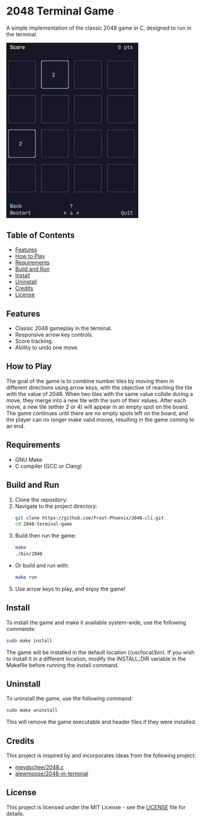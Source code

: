# 2048 Terminal Game

A simple implementation of the classic 2048 game in C, designed to run in the terminal.

<img src=".github/assets/gameplay.gif" width="350" alt="Gameplay Gif">

## Table of Contents

- [Features](#features)
- [How to Play](#how-to-play)
- [Requirements](#requirements)
- [Build and Run](#build-and-run)
- [Install](#install)
- [Uninstall](#uninstall)
- [Credits](#credits)
- [License](#license)

## Features

- Classic 2048 gameplay in the terminal.
- Responsive arrow key controls.
- Score tracking.
- Ability to undo one move.

## How to Play

The goal of the game is to combine number tiles by moving them in different directions using arrow keys, with the objective of reaching the tile with the value of 2048. When two tiles with the same value collide during a move, they merge into a new tile with the sum of their values. After each move, a new tile (either 2 or 4) will appear in an empty spot on the board. The game continues until there are no empty spots left on the board, and the player can no longer make valid moves, resulting in the game coming to an end.

## Requirements

- GNU Make
- C compiler (GCC or Clang)

## Build and Run

1. Clone the repository:
2. Navigate to the project directory:
    ```bash
    git clone https://github.com/Frost-Phoenix/2048-cli.git
    cd 2048-terminal-game
    ```
3. Build then run the game:
    ```bash
    make
    ./bin/2048
    ```
 - Or build and run with:

    ```bash
    make run
    ```
5. Use arrow keys to play, and enjoy the game!

## Install

To install the game and make it available system-wide, use the following commands:

```bash
sudo make install
```
The game will be installed in the default location (/usr/local/bin). If you wish to install it in a different location, modify the INSTALL_DIR variable in the Makefile before running the install command.

## Uninstall

To uninstall the game, use the following command:

```bash
sudo make uninstall
```
This will remove the game executable and header files if they were installed.

## Credits

This project is inspired by and incorporates ideas from the following project:

- [mevdschee/2048.c](https://github.com/mevdschee/2048.c)
- [alewmoose/2048-in-terminal](https://github.com/alewmoose/2048-in-terminal)


## License

This project is licensed under the MIT License - see the [LICENSE](LICENSE) file for details.
